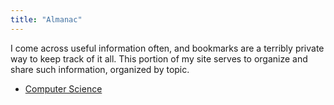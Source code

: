 ```yaml
---
title: "Almanac"
---
```


I come across useful information often, and bookmarks are a terribly private way to keep track of it all. This portion of my site serves to organize and share such information, organized by topic.

* [Computer Science](/almanac/computer-science)
